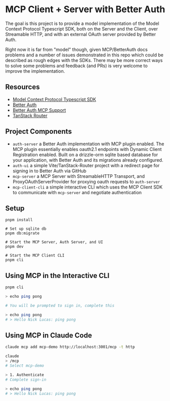 # MCP Client + Server with Better Auth

The goal is this project is to provide a model implementation of the Model Context Protocol Typescript SDK, both on the Server and the Client, over Streamable HTTP, and with an external OAuth server provided by Better Auth.

Right now it is far from "model" though, given MCP/BetterAuth docs problems and a number of issues demonstrated in this repo which could be described as rough edges with the SDKs. There may be more correct ways to solve some problems and feedback (and PRs) is very welcome to improve the implementation.

## Resources

* [Model Context Protocol Typescript SDK](https://github.com/modelcontextprotocol/typescript-sdk)
* [Better Auth](https://www.better-auth.com/)
* [Better Auth MCP Support](https://www.better-auth.com/docs/plugins/mcp)
* [TanStack Router](https://tanstack.com/router/latest)

## Project Components

* `auth-server` a Better Auth implementation with MCP plugin enabled. The MCP plugin essentially enables oauth2.1 endpoints with Dynamic Client Registration enabled. Built on a drizzle-orm sqlite based database for your application, with Better Auth and its migrations already configured.
* `auth-ui` a simple Vite/TanStack-Router project with a redirect page for signing in to Better Auth via GitHub
* `mcp-server` a MCP Server with StreamableHTTP Transport, and ProxyOAuthServerProvider for proxying oauth requests to `auth-server`
* `mcp-client-cli` a simple interactive CLI which uses the MCP Client SDK to communicate with `mcp-server` and negotiate authentication

## Setup

```
pnpm install

# Set up sqlite db
pnpm db:migrate

# Start the MCP Server, Auth Server, and UI
pnpm dev

# Start the MCP Client CLI
pnpm cli
```

## Using MCP in the Interactive CLI

```sh
pnpm cli

> echo ping pong

# You will be prompted to sign in, complete this

> echo ping pong
# > Hello Nick Lucas: ping pong
```

## Using MCP in Claude Code

```sh
claude mcp add mcp-demo http://localhost:3001/mcp -t http

claude
> /mcp
# Select mcp-demo

> 1. Authenticate
# Complete sign-in

> echo ping pong
# > Hello Nick Lucas: ping pong
```
